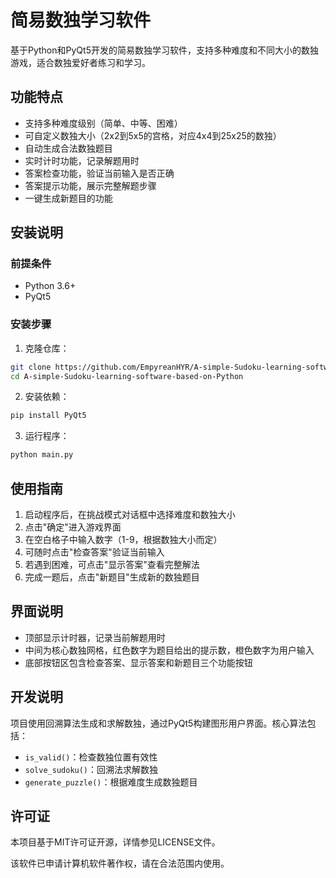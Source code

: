 # 简易数独学习软件

基于Python和PyQt5开发的简易数独学习软件，支持多种难度和不同大小的数独游戏，适合数独爱好者练习和学习。

## 功能特点

- 支持多种难度级别（简单、中等、困难）
- 可自定义数独大小（2x2到5x5的宫格，对应4x4到25x25的数独）
- 自动生成合法数独题目
- 实时计时功能，记录解题用时
- 答案检查功能，验证当前输入是否正确
- 答案提示功能，展示完整解题步骤
- 一键生成新题目的功能

## 安装说明

### 前提条件

- Python 3.6+
- PyQt5

### 安装步骤

1. 克隆仓库：
```bash
git clone https://github.com/EmpyreanHYR/A-simple-Sudoku-learning-software-based-on-Python.git
cd A-simple-Sudoku-learning-software-based-on-Python
```

2. 安装依赖：
```bash
pip install PyQt5
```

3. 运行程序：
```bash
python main.py
```

## 使用指南

1. 启动程序后，在挑战模式对话框中选择难度和数独大小
2. 点击"确定"进入游戏界面
3. 在空白格子中输入数字（1-9，根据数独大小而定）
4. 可随时点击"检查答案"验证当前输入
5. 若遇到困难，可点击"显示答案"查看完整解法
6. 完成一题后，点击"新题目"生成新的数独题目

## 界面说明

- 顶部显示计时器，记录当前解题用时
- 中间为核心数独网格，红色数字为题目给出的提示数，橙色数字为用户输入
- 底部按钮区包含检查答案、显示答案和新题目三个功能按钮

## 开发说明

项目使用回溯算法生成和求解数独，通过PyQt5构建图形用户界面。核心算法包括：

- `is_valid()`：检查数独位置有效性
- `solve_sudoku()`：回溯法求解数独
- `generate_puzzle()`：根据难度生成数独题目

## 许可证

本项目基于MIT许可证开源，详情参见LICENSE文件。

该软件已申请计算机软件著作权，请在合法范围内使用。
